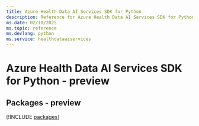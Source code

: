 ```yaml
---
title: Azure Health Data AI Services SDK for Python
description: Reference for Azure Health Data AI Services SDK for Python
ms.date: 02/10/2025
ms.topic: reference
ms.devlang: python
ms.service: healthdataaiservices
---
```

# Azure Health Data AI Services SDK for Python - preview
## Packages - preview
[!INCLUDE [packages](health-data-ai-services-index.md)]